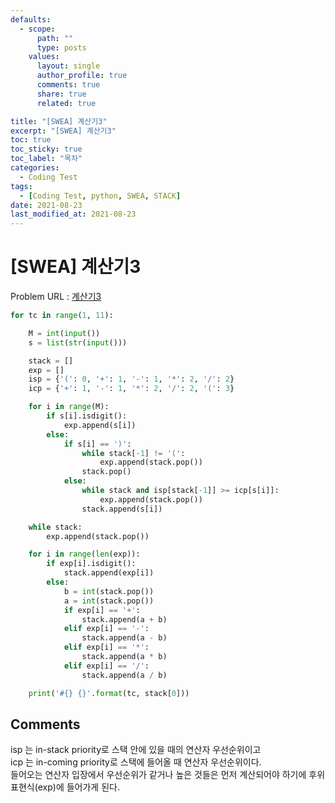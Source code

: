 ```yaml
---
defaults:
  - scope:
      path: ""
      type: posts
    values:
      layout: single
      author_profile: true
      comments: true
      share: true
      related: true

title: "[SWEA] 계산기3"
excerpt: "[SWEA] 계산기3"
toc: true
toc_sticky: true
toc_label: "목차"
categories:
  - Coding Test
tags:
  - [Coding Test, python, SWEA, STACK]
date: 2021-08-23
last_modified_at: 2021-08-23
---
```

# [SWEA] 계산기3

Problem URL : [계산기3](https://swexpertacademy.com/main/code/problem/problemDetail.do?contestProbId=AV14tDX6AFgCFAYD)

```python
for tc in range(1, 11):

    M = int(input())
    s = list(str(input()))

    stack = []
    exp = []
    isp = {'(': 0, '+': 1, '-': 1, '*': 2, '/': 2}
    icp = {'+': 1, '-': 1, '*': 2, '/': 2, '(': 3}

    for i in range(M):
        if s[i].isdigit():
            exp.append(s[i])
        else:
            if s[i] == ')':
                while stack[-1] != '(':
                    exp.append(stack.pop())
                stack.pop()
            else:
                while stack and isp[stack[-1]] >= icp[s[i]]:
                    exp.append(stack.pop())
                stack.append(s[i])

    while stack:
        exp.append(stack.pop())

    for i in range(len(exp)):
        if exp[i].isdigit():
            stack.append(exp[i])
        else:
            b = int(stack.pop())
            a = int(stack.pop())
            if exp[i] == '+':
                stack.append(a + b)
            elif exp[i] == '-':
                stack.append(a - b)
            elif exp[i] == '*':
                stack.append(a * b)
            elif exp[i] == '/':
                stack.append(a / b)

    print('#{} {}'.format(tc, stack[0]))
```
## Comments
isp 는 in-stack priority로 스택 안에 있을 때의 연산자 우선순위이고  
icp 는 in-coming priority로 스택에 들어올 때 연산자 우선순위이다.  
들어오는 연산자 입장에서 우선순위가 같거나 높은 것들은 먼저 계산되어야 하기에 후위 표현식(exp)에 들어가게 된다.